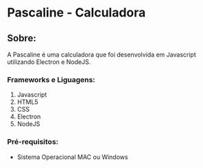 # Pascaline - Calculadora  


## Sobre:

A Pascaline é uma calculadora que foi desenvolvida em Javascript utilizando Electron e NodeJS.

### Frameworks e Liguagens:

1. Javascript
2. HTML5
3. CSS
4. Electron
5. NodeJS


### Pré-requisitos:

* Sistema Operacional MAC ou Windows

